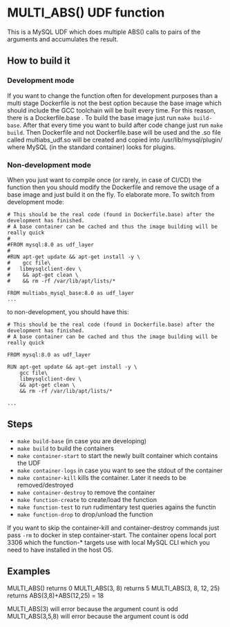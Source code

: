 # MULTI_ABS() UDF function

This is a MySQL UDF which does multiple ABS() calls to pairs of the arguments and accumulates the result.

 
## How to build it

### Development mode
If you want to change the function often for development purposes than a multi stage Dockerfile is not the best option because the base image which should include the GCC toolchain will be built every time. For this reason, there is a Dockerfile.base . To build the base image just run ```make build-base```. After that every time you want to build after code change just run ```make build```. Then Dockerfile and not Dockerfile.base will be used and the .so file called multiabs_udf.so will be created and copied into /usr/lib/mysql/plugin/ where MySQL (in the standard container) looks for plugins. 

### Non-development mode
When you just want to compile once (or rarely, in case of CI/CD) the function then you should modify the Dockerfile and remove the usage of a base image and just build it on the fly. To elaborate more. To switch from development mode:
```
# This should be the real code (found in Dockerfile.base) after the development has finished. 
# A base container can be cached and thus the image building will be really quick
#
#FROM mysql:8.0 as udf_layer
#
#RUN apt-get update && apt-get install -y \
#    gcc file\
#	libmysqlclient-dev \
#    && apt-get clean \
#    && rm -rf /var/lib/apt/lists/*
	
FROM multiabs_mysql_base:8.0 as udf_layer
...
```
to non-development, you should have this:
```
# This should be the real code (found in Dockerfile.base) after the development has finished. 
# A base container can be cached and thus the image building will be really quick

FROM mysql:8.0 as udf_layer

RUN apt-get update && apt-get install -y \
    gcc file\
	libmysqlclient-dev \
    && apt-get clean \
    && rm -rf /var/lib/apt/lists/*
	
...
```
## Steps
- ```make build-base``` (in case you are developing)
- ```make build``` to build the containers
- ```make container-start``` to start the newly built container which contains the UDF
- ```make container-logs``` in case you want to see the stdout of the container
- ```make container-kill``` kills the container. Later it needs to be removed/destroyed
- ```make container-destroy``` to remove the container
- ```make function-create``` to create/load the function
- ```make function-test``` to run rudimentary test queries agains the functin
- ```make function-drop``` to drop/unload the function

If you want to skip the container-kill and container-destroy commands just pass `-rm` to docker in step container-start. The container opens local port 3306 which the function-* targets use with local MySQL CLI which you need to have installed in the host OS.


## Examples
MULTI_ABS() returns 0
MULTI_ABS(3, 8) returns 5
MULTI_ABS(3, 8, 12, 25) returns ABS(3,8)+ABS(12,25) = 18

MULTI_ABS(3) will error because the argument count is odd
MULTI_ABS(3,5,8) will error because the argument count is odd
